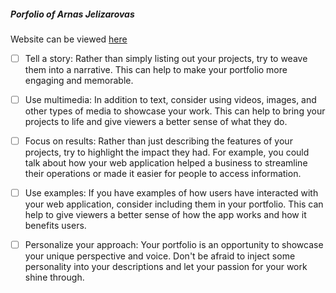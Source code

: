 ##### Porfolio of Arnas Jelizarovas

Website can be viewed [here](jelizarovas.github.io/portfolio/)

- [ ] Tell a story: Rather than simply listing out your projects, try to weave them into a narrative. This can help to make your portfolio more engaging and memorable.

- [ ] Use multimedia: In addition to text, consider using videos, images, and other types of media to showcase your work. This can help to bring your projects to life and give viewers a better sense of what they do.

- [ ] Focus on results: Rather than just describing the features of your projects, try to highlight the impact they had. For example, you could talk about how your web application helped a business to streamline their operations or made it easier for people to access information.

- [ ] Use examples: If you have examples of how users have interacted with your web application, consider including them in your portfolio. This can help to give viewers a better sense of how the app works and how it benefits users.

- [ ] Personalize your approach: Your portfolio is an opportunity to showcase your unique perspective and voice. Don't be afraid to inject some personality into your descriptions and let your passion for your work shine through.
